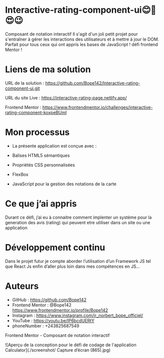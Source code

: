 # Interactive-rating-component-ui😊🤣😍😉
Composant de notation interactif Il s'agit d'un joli petit projet pour s'entraîner à gérer les interactions des utilisateurs et à mettre à jour le DOM. Parfait pour tous ceux qui ont appris les bases de JavaScript !
défi frontend Mentor !

# Liens de ma solution

URL de la solution : https://github.com/Bope142/Interactive-rating-component-ui.git

URL du site Live :  https://interactive-rating-page.netlify.app/

Frontend Mentor : https://www.frontendmentor.io/challenges/interactive-rating-component-koxpeBUmI
# Mon processus

* La présente application est conçue avec :

* Balises HTML5 sémantiques

* Propriétés CSS personnalisées

* FlexBox

* JavaScript pour la gestion des notations de la carte

# Ce que j’ai appris

Durant ce défi, j’ai eu à connaitre comment implenter un système pour la generation des avis  (rating) qui peuvent etre utiliser dans
un site ou une application

# Développement continu

Dans le projet futur je compte aborder l’utilisation d’un Framework JS tel que React Js enfin d’aller plus loin dans mes compétences en JS…

# Auteurs

*  GitHub : https://github.com/Bope142
*  Frontend Mentor : @Bope142  https://www.frontendmentor.io/profile/Bope142
*  Instagram : https://www.instagram.com/ir_norbert_bope_officiel/
*  YouTube : https://youtu.be/lP6bcdUERtY
*  phoneNumber : +243825687549

Frontend Mentor - Composant de notation interactif 

 

![Aperçu de la conception pour le défi de codage de l'application Calculator](./screenshot/ Capture d’écran (865).jpg)
